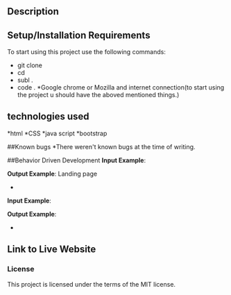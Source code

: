 #

#### 

#### 

## Description

## Setup/Installation Requirements
To start using this project use the following commands:

* git clone
* cd 
* subl .
* code .
*Google chrome or Mozilla and internet connection(to start using the project u should have the aboved mentioned things.)

## technologies used
*html
*CSS
*java script 
*bootstrap

##Known bugs
*There weren't known bugs at the time of writing.



##Behavior Driven Development
**Input Example**:

**Output Example**: Landing page

* 

**Input Example**:

**Output Example**:

*






## Link to Live Website


### License
This project is licensed under the terms of the MIT license.
